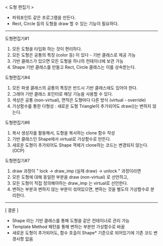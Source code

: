 < 도형 편집기 >
- 파워포인트 같은 프로그램을 만든다.
- Rect, Circle 등의 도형을 draw 할 수 있는 기능이 필요하다.

--------------------------------------------------------------------
도형편집기#1
1) 모든 도형을 타입화 하는 것이 편리하다.
2) 모든 도형은 공통의 특징 (color 등) 이 있다 - 기반 클래스로 제공 가능
3) 기반 클래스가 있으면 모든 도형을 하나의 컨테이너에 보관 가능
4) Shape 기반 클래스를 만들고 Rect, Circle 클래스는 이를 상속받는다.

도형편집기#4
1. 모든 파생 클래스의 공통의 특징은 반드시 기반 클래스에도 있어야 한다.
2. 그래야 기반 클래스 포인터로 해당 기능을 사용할 수 있다.
3. 색상은 공통 (non-virtual), 면적은 도형마다 다른 방식 (virtual - override)
4. 가상함수를 통한 다형성 : 새로운 도형 Triangle이 추가되어도 draw()는 변하지 않는다.

도형편집기#6
1. 복사 생성자를 활용해서, 도형을 복사하는 clone 함수 작성
2. 기반 클래스인 Shape에서 virtual로 가상함수로 만든다.
3. 새로운 도형이 추가되어도 Shape 객체가 clone하는 코드는 변경되지 않는다. (OCP)

도형편집기#7
1. draw 과정이 " lock -> draw_imp (실제 draw) -> unlock " 과정이라면
2. 모든 도형에 대해 동일한 부분을 draw (non-virtual) 로 선언하고,
3. 모든 도형이 직접 정의해야하는 draw_imp 는 virtual로 선언한다.
4. 변하는 부분과 변하지 않는 부분이 섞여있으면, 변하는 것을 별도의 가상함수로 분리한다.
--------------------------------------------------------------------
[ 결론 ]
- Shape 라는 기반 클래스를 통해 도형을 같은 컨테이너로 관리 가능
- Template Method 패턴을 통해 변하는 부분만 가상함수로 바꿈
- 새로운 도형이 추가되어도, 함수 호출이 Shape* 기준으로 되어있기에 기존 코드 변경사항 없음
